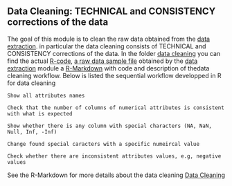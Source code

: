 
## Data Cleaning: TECHNICAL and CONSISTENCY corrections of the data

The goal of this module is to clean the raw data obtained from the [data extraction](/2_data_extraction). in particular the data cleaning consists of TECHNICAL and CONSISTENCY corrections of the data. In the folder [data cleaning](./3_data_cleaning) you can find the actual [R-code](data_cleaning.rmd), [a raw data sample file](/raq_data_sample.txt) obtained by the [data extraction](/2_data_extraction) module a [R-Markdown](https://cdn.rawgit.com/rempic/TEST_GIT/v1/DATA_CLEANING/data_cleaning.html) with code and description of thedata cleaning workflow.  Below is listed the sequential workflow developped in R for data cleaning 

    Show all attributes names

    Check that the number of columns of numerical attributes is consistent with what is expected

    Show whether there is any column with special characters (NA, NaN, Null, Inf, -Inf)

    Change found special caracters with a specific numeircal value

    Check whether there are inconsistent attributes values, e.g, negative values



See the R-Markdown for more details about the data cleaning [Data Cleaning](https://cdn.rawgit.com/rempic/TEST_GIT/v1/DATA_CLEANING/data_cleaning.html)
